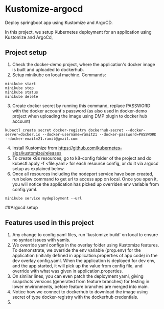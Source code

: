 # Kustomize-argocd
Deploy springboot app using Kustomize and ArgoCD.

In this project, we setup Kubernetes deployment for an application using Kustomize and ArgoCd,

## Project setup
1. Check the docker-demo project, where the application's docker image is built and uploaded to dockerhub.
2. Setup minikube on local machine. Commands:
```
minikube start
minikube stop
minikube status
minikube delete
```
3. Create docker secret by running this command, replace PASSWORD with the docker account's password (as also used in docker-demo project when uploading the image using DMP plugin to docker hub account)
```
kubectl create secret docker-registry dockerhub-secret --docker-server=docker.io --docker-username=ramit21 --docker-password=PASSWORD --docker-email=21.ramit@gmail.com
```
4. Install Kustomize from https://github.com/kubernetes-sigs/kustomize/releases
5. To create k8s resources, go to k8-config folder of the project and do kubectl apply -f <file.yaml> for each resource config, or do it via argocd setup as explained below.
6. Once all resources including the nodeport service have been created, run below command to get url to access app on local. Once you open it, you will notice the application has picked up overriden env variable from config.yaml.
```
minikube service mydeployment --url
```

##Argocd setup
<Coming soon>

## Features used in this project
1. Any change to config yaml files, run 'kustomize build' on local to ensure no syntax issues with yamls.
2. We override yaml configs in the overlay folder using Kustomize features. 
 To demonstrate, we override the env variable (prop.env) for the application (initially defined in application.properties of app code) in the dev overlay config.yaml. When the application is deployed for dev env, and the app started, it will pick up the value from config file, and override with what was given in application.properties.
3. On similar lines, you can even patch the deployment yaml, giving snapshots versions (generated from feature branches) for testing in lower environments, before feature branches are merged into main.
4. Notice how we connect to dockerhub to download the image using secret of type docker-registry with the dockerhub credentials. 
5.  


